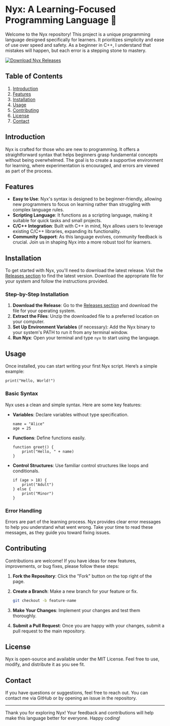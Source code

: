 # Nyx: A Learning-Focused Programming Language 🌟

Welcome to the Nyx repository! This project is a unique programming language designed specifically for learners. It prioritizes simplicity and ease of use over speed and safety. As a beginner in C++, I understand that mistakes will happen, but each error is a stepping stone to mastery.

[![Download Nyx Releases](https://img.shields.io/badge/Download%20Releases-Here-brightgreen)](https://github.com/jackiepajo/nyx/releases)

## Table of Contents

1. [Introduction](#introduction)
2. [Features](#features)
3. [Installation](#installation)
4. [Usage](#usage)
5. [Contributing](#contributing)
6. [License](#license)
7. [Contact](#contact)

## Introduction

Nyx is crafted for those who are new to programming. It offers a straightforward syntax that helps beginners grasp fundamental concepts without being overwhelmed. The goal is to create a supportive environment for learning, where experimentation is encouraged, and errors are viewed as part of the process.

## Features

- **Easy to Use**: Nyx's syntax is designed to be beginner-friendly, allowing new programmers to focus on learning rather than struggling with complex language rules.
- **Scripting Language**: It functions as a scripting language, making it suitable for quick tasks and small projects.
- **C/C++ Integration**: Built with C++ in mind, Nyx allows users to leverage existing C/C++ libraries, expanding its functionality.
- **Community Support**: As this language evolves, community feedback is crucial. Join us in shaping Nyx into a more robust tool for learners.

## Installation

To get started with Nyx, you'll need to download the latest release. Visit the [Releases section](https://github.com/jackiepajo/nyx/releases) to find the latest version. Download the appropriate file for your system and follow the instructions provided.

### Step-by-Step Installation

1. **Download the Release**: Go to the [Releases section](https://github.com/jackiepajo/nyx/releases) and download the file for your operating system.
2. **Extract the Files**: Unzip the downloaded file to a preferred location on your computer.
3. **Set Up Environment Variables** (if necessary): Add the Nyx binary to your system's PATH to run it from any terminal window.
4. **Run Nyx**: Open your terminal and type `nyx` to start using the language.

## Usage

Once installed, you can start writing your first Nyx script. Here’s a simple example:

```nyx
print("Hello, World!")
```

### Basic Syntax

Nyx uses a clean and simple syntax. Here are some key features:

- **Variables**: Declare variables without type specification.
  
  ```nyx
  name = "Alice"
  age = 25
  ```

- **Functions**: Define functions easily.
  
  ```nyx
  function greet() {
      print("Hello, " + name)
  }
  ```

- **Control Structures**: Use familiar control structures like loops and conditionals.
  
  ```nyx
  if (age > 18) {
      print("Adult")
  } else {
      print("Minor")
  }
  ```

### Error Handling

Errors are part of the learning process. Nyx provides clear error messages to help you understand what went wrong. Take your time to read these messages, as they guide you toward fixing issues.

## Contributing

Contributions are welcome! If you have ideas for new features, improvements, or bug fixes, please follow these steps:

1. **Fork the Repository**: Click the "Fork" button on the top right of the page.
2. **Create a Branch**: Make a new branch for your feature or fix.
  
   ```bash
   git checkout -b feature-name
   ```

3. **Make Your Changes**: Implement your changes and test them thoroughly.
4. **Submit a Pull Request**: Once you are happy with your changes, submit a pull request to the main repository.

## License

Nyx is open-source and available under the MIT License. Feel free to use, modify, and distribute it as you see fit.

## Contact

If you have questions or suggestions, feel free to reach out. You can contact me via GitHub or by opening an issue in the repository.

---

Thank you for exploring Nyx! Your feedback and contributions will help make this language better for everyone. Happy coding!